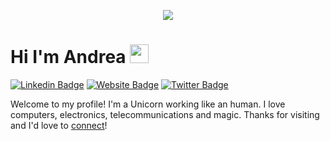 <p align="center"><img src="https://media.giphy.com/media/agLzP4BYRPcOY/giphy.gif" /></p>

# Hi I'm Andrea <img src="https://raw.githubusercontent.com/MartinHeinz/MartinHeinz/master/wave.gif" width="30px">

[![Linkedin Badge](https://img.shields.io/badge/-Linkedin-informational?style=for-the-badge&logo=linkedin&logoColor=white&color=2867B2)](https://www.linkedin.com/in/andrea-salvatori-432929166)
[![Website Badge](https://img.shields.io/badge/-andreasalvatori.info-3bf4fb?style=for-the-badge&logo=Firefox&logoColor=white&link=https://www.andreasalvatori.info)](https://www.andreasalvatori.info)
[![Twitter Badge](https://img.shields.io/badge/-Twitter-informational?style=for-the-badge&logo=twitter&logoColor=white&color=00aced)](https://twitter.com/IU6FZL)

Welcome to my profile! I'm a Unicorn working like an human. I love computers, electronics, telecommunications and magic.
Thanks for visiting and I'd love to [connect](https://www.linkedin.com/in/andrea-salvatori-432929166/)!
